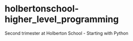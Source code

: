 # holbertonschool-higher_level_programming
Second trimester at Holberton School - Starting with Python
